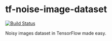 # tf-noise-image-dataset

[![Build Status](https://travis-ci.com/zaccharieramzi/tf-noisy-image-dataset.svg?branch=master)](https://travis-ci.com/zaccharieramzi/tf-noisy-image-dataset)

Noisy images dataset in TensorFlow made easy.
